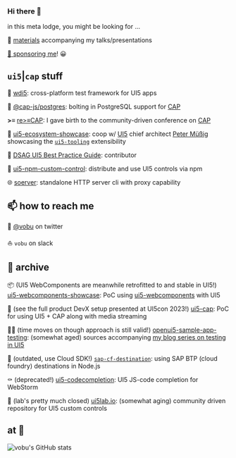 ### Hi there 👋

in this meta lodge, you might be looking for ...

📇 [materials](https://vobu.github.io/materials.html) accompanying my talks/presentations

[💚 sponsoring me](https://github.com/sponsors/vobu)! 😀

## `ui5`|`cap` stuff

🔭 [wdi5](https://github.com/ui5-community/wdi5): cross-platform test framework for UI5 apps

🧢 [@cap-js/postgres](https://github.com/cap-js/cds-dbs/tree/main/postgres): bolting in PostgreSQL support for [CAP](https://cap.cloud.sap/)

**>≡** [re>≡CAP](https://recap-conf.dev): I gave birth to the community-driven conference on [CAP](https://cap.cloud.sap/)

🎪 [ui5-ecosystem-showcase](https://github.com/ui5-community/ui5-ecosystem-showcase): coop w/ [UI5](https://openui5.org) chief architect [Peter Müßig](https://twitter.com/pmuessig) showcasing the [`ui5-tooling`](https://github.com/SAP/ui5-tooling) extensibility

📒 [DSAG UI5 Best Practice Guide](https://1dsag.github.io/UI5-Best-Practice/): contributor

:sparkler: [ui5-npm-custom-control](https://github.com/vobu/ui5-npm-custom-control): distribute and use UI5 controls via npm

🌐 [soerver](https://github.com/vobu/soerver): standalone HTTP server cli with proxy capability

## 📫 how to reach me

🦜 [@vobu](https://twitter.com/vobu) on twitter

⛵️ `vobu` on slack

## 💾 archive

📦 (UI5 WebComponents are meanwhile retrofitted to and stable in UI5!) [ui5-webcomponents-showcase](https://github.com/vobu/ui5-webcomponents-showcase): PoC using [ui5-webcomponents](https://github.com/SAP/ui5-webcomponents) with UI5

📐 (see the full product DevX setup presented at UI5con 2023!) [ui5-cap](https://github.com/vobu/ui5-cap): PoC for using UI5 + CAP along with media streaming

👮‍♂️ (time moves on though approach is still valid!) [openui5-sample-app-testing](https://github.com/vobu/openui5-sample-app-testing): (somewhat aged) sources accompanying [my blog series on testing in UI5](https://blogs.sap.com/2018/08/30/testing-ui5-apps-part-1-setup-and-unit-testing/)

🎯 (outdated, use Cloud SDK!) [`sap-cf-destination`](https://www.npmjs.com/package/sap-cf-destination): using SAP BTP (cloud foundry) destinations in Node.js

⚰️ (deprecated!) [ui5-codecompletion](https://github.com/vobu/ui5-codecompletion): UI5 JS-code completion for WebStorm

🧪 (lab's pretty much closed) [ui5lab.io](https://ui5lab.io): (somewhat aging) community driven repository for UI5 custom controls

## at 🐙

![vobu's GitHub stats](https://github-readme-stats.vercel.app/api?username=vobu&count_private=true&show_icons=true)

<!--
**vobu/vobu** is a ✨ _special_ ✨ repository because its `README.md` (this file) appears on your GitHub profile.

Here are some ideas to get you started:

- 🔭 I’m currently working on ...
- 🌱 I’m currently learning ...
- 👯 I’m looking to collaborate on ...
- 🤔 I’m looking for help with ...
- 💬 Ask me about ...
- 📫 How to reach me: ...
- 😄 Pronouns: ...
- ⚡ Fun fact: ...
-->
